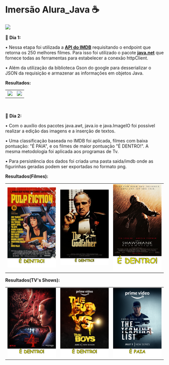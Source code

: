 <h1 align=center"> Imersão Alura_Java ☕ </h1>
                 <p><img src="http://img.shields.io/static/v1?label=STATUS&message=EM%20DESENVOLVIMENTO&color=GREEN&style=for-the-badge"/></p>
                 <p> 🏁 <b>Dia 1:</b> <p>
                 <p> • Nessa etapa foi utilizada a <a href="https://imdb-api.com"><b>API do IMDB</b></a> requisitando o endpoint que retorna os 250 melhores filmes. Para isso foi utilizado o pacote <a href="https://docs.oracle.com/javase/7/docs/api/java/net/package-summary.html"><b>java.net</b></a> que fornece todas as ferramentas para estabelecer a conexão httpClient.</p>
                 <p> • Além da utilização da biblioteca Gson do google para desserializar o JSON da requisição e armazenar as informações em objetos Java.</br></p>
                 <p> <b>Resultados:</b> </p>
                 <table>
                  <tr>
                    <td><img src="https://user-images.githubusercontent.com/112342523/228338346-3439d6e7-71ba-4bd1-bbec-3f7c2a8cdb44.png" width="500" height "500"></td>
                    <td><img src="https://user-images.githubusercontent.com/112342523/228338930-14d0e8bc-61d3-4ff4-be6d-de75be398eb1.png" width="500" height "500"</br></br></td>
                  </tr>
                 </table>
                 <p></br></br> 🏁 <b>Dia 2:</b> <p>
                 <p> • Com o auxílio dos pacotes java.awt, java.io e java.ImageIO foi possível realizar a edição das imagens e a inserção de textos.</p>
                 <p> • Uma classificação baseada no IMDB foi aplicada, filmes com baixa pontuação: "É PAIA", e os filmes de maior pontuação "É DENTRO!". A mesma metodologia foi aplicada aos programas de Tv.</p>
                 <p> • Para persistência dos dados foi criada uma pasta saida/imdb onde as figurinhas geradas podem ser exportadas no formato png.</p>
                 <p> <b>Resultados(Filmes):</b> </p>
                 <table>
                    <tr>
                    <td><img src="https://github.com/filipimantelato/aluraImersao-JAVA/blob/main/saida/Pulp%20Fiction.png?raw=true" width="200" height "200"/></td>
                    <td><img src="https://github.com/filipimantelato/aluraImersao-JAVA/blob/main/saida/The%20Godfather.png?raw=true" width="200" height "200"/></td>
                    <td><img src="https://github.com/filipimantelato/aluraImersao-JAVA/blob/main/saida/The%20Shawshank%20Redemption.png?raw=true" width="200" height "200"/</td>                                           </tr>
                </table>
                 <p> <b>Resultados(TV's Shows):</b> </p>
                 <table>
                    <tr>
                    <td><img src="https://github.com/filipimantelato/aluraImersao-JAVA/blob/main/saida/Stranger%20Things.png?raw=true" width="200" height "200"/></td>
                    <td><img src="https://github.com/filipimantelato/aluraImersao-JAVA/blob/main/saida/The%20Boys.png?raw=true" width="200" height "200"/></td>
                    <td><img src="https://github.com/filipimantelato/aluraImersao-JAVA/blob/main/saida/The%20Terminal%20List.png?raw=true" width="200" height "200"/</td>                                           </tr>
                </table>
                

           


